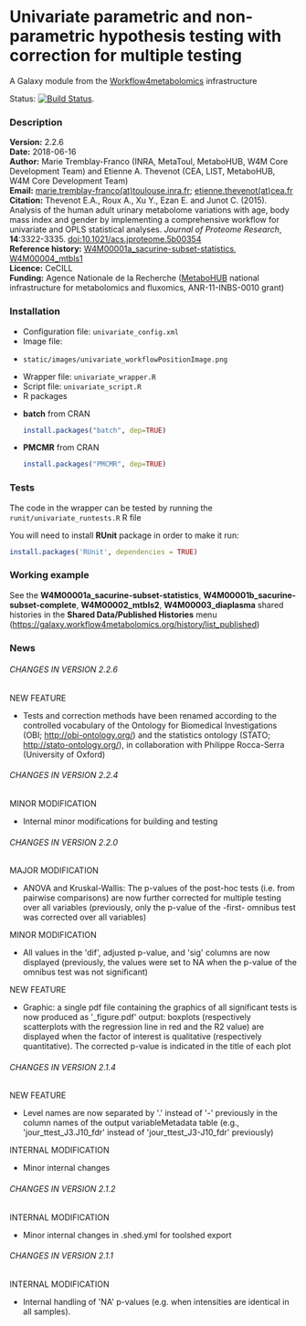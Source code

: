 Univariate parametric and non-parametric hypothesis testing with correction for multiple testing  
================================================================================================  

A Galaxy module from the [Workflow4metabolomics](http://workflow4metabolomics.org) infrastructure    

Status: [![Build Status](https://travis-ci.org/workflow4metabolomics/univariate.svg?branch=master)](https://travis-ci.org/workflow4metabolomics/univariate).

### Description

**Version:** 2.2.6   
**Date:** 2018-06-16  
**Author:** Marie Tremblay-Franco (INRA, MetaToul, MetaboHUB, W4M Core Development Team) and Etienne A. Thevenot (CEA, LIST, MetaboHUB, W4M Core Development Team)    
**Email:** [marie.tremblay-franco(at)toulouse.inra.fr](mailto:marie.tremblay-franco@toulouse.inra.fr); [etienne.thevenot(at)cea.fr](mailto:etienne.thevenot@cea.fr)  
**Citation:** Thevenot E.A., Roux A., Xu Y., Ezan E. and Junot C. (2015). Analysis of the human adult urinary metabolome variations with age, body mass index and gender by implementing a comprehensive workflow for univariate and OPLS statistical analyses. *Journal of Proteome Research*, **14**:3322-3335. [doi:10.1021/acs.jproteome.5b00354](http://dx.doi.org/10.1021/acs.jproteome.5b00354)  
**Reference history:** [W4M00001a_sacurine-subset-statistics](http://galaxy.workflow4metabolomics.org/history/list_published), [W4M00004_mtbls1](http://galaxy.workflow4metabolomics.org/history/list_published)  
**Licence:** CeCILL  
**Funding:** Agence Nationale de la Recherche ([MetaboHUB](http://www.metabohub.fr/index.php?lang=en&Itemid=473) national infrastructure for metabolomics and fluxomics, ANR-11-INBS-0010 grant)

### Installation

 * Configuration file: `univariate_config.xml`  
 * Image file: 
  + `static/images/univariate_workflowPositionImage.png`   
 * Wrapper file: `univariate_wrapper.R`  
 * Script file: `univariate_script.R`  
 * R packages  
  + **batch** from CRAN  
  
    ```r
    install.packages("batch", dep=TRUE)  
    ```
  + **PMCMR** from CRAN  
  
    ```r  
    install.packages("PMCMR", dep=TRUE)  
    ```    
 
### Tests

The code in the wrapper can be tested by running the `runit/univariate_runtests.R` R file

You will need to install **RUnit** package in order to make it run:
```r
install.packages('RUnit', dependencies = TRUE)
```

### Working example  

See the **W4M00001a_sacurine-subset-statistics**, **W4M00001b_sacurine-subset-complete**, **W4M00002_mtbls2**, **W4M00003_diaplasma** shared histories in the **Shared Data/Published Histories** menu (https://galaxy.workflow4metabolomics.org/history/list_published)  

### News

###### CHANGES IN VERSION 2.2.6  

NEW FEATURE  

 * Tests and correction methods have been renamed according to the controlled vocabulary of the Ontology for Biomedical Investigations (OBI; http://obi-ontology.org/) and the statistics ontology (STATO; http://stato-ontology.org/), in collaboration with Philippe Rocca-Serra (University of Oxford)  

###### CHANGES IN VERSION 2.2.4  

MINOR MODIFICATION  

 * Internal minor modifications for building and testing  

###### CHANGES IN VERSION 2.2.0  

MAJOR MODIFICATION  

 * ANOVA and Kruskal-Wallis: The p-values of the post-hoc tests (i.e. from pairwise comparisons) are now further corrected for multiple testing over all variables (previously, only the p-value of the -first- omnibus test was corrected over all variables)  

MINOR MODIFICATION  

 * All values in the 'dif', adjusted p-value, and 'sig' columns are now displayed (previously, the values were set to NA when the p-value of the omnibus test was not significant)  

NEW FEATURE  

 * Graphic: a single pdf file containing the graphics of all significant tests is now produced as '_figure.pdf' output: boxplots (respectively scatterplots with the regression line in red and the R2 value) are displayed when the factor of interest is qualitative (respectively quantitative). The corrected p-value is indicated in the title of each plot  

###### CHANGES IN VERSION 2.1.4

NEW FEATURE  

 * Level names are now separated by '.' instead of '-' previously in the column names of the output variableMetadata table (e.g., 'jour_ttest_J3.J10_fdr' instead of 'jour_ttest_J3-J10_fdr' previously)  

INTERNAL MODIFICATION  

 * Minor internal changes  

###### CHANGES IN VERSION 2.1.2  

INTERNAL MODIFICATION  

 * Minor internal changes in .shed.yml for toolshed export

###### CHANGES IN VERSION 2.1.1  

INTERNAL MODIFICATION  

 * Internal handling of 'NA' p-values (e.g. when intensities are identical in all samples).
